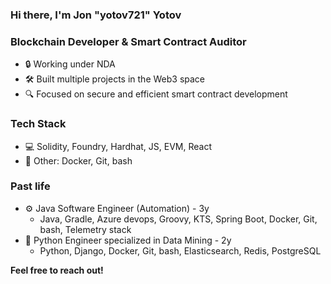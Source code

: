 ### Hi there, I'm Jon "yotov721" Yotov 
### **Blockchain Developer & Smart Contract Auditor**  
- 🔒 Working under NDA  
- 🛠️ Built multiple projects in the Web3 space  
- 🔍 Focused on secure and efficient smart contract development
### Tech Stack
- 💻 Solidity, Foundry, Hardhat, JS, EVM, React
- 🧪 Other: Docker, Git, bash
### Past life
- ⚙️ Java Software Engineer (Automation) - 3y
  - Java, Gradle, Azure devops, Groovy, KTS, Spring Boot, Docker, Git, bash, Telemetry stack
- 🐍 Python Engineer specialized in Data Mining - 2y
  - Python, Django, Docker, Git, bash, Elasticsearch, Redis, PostgreSQL

**Feel free to reach out!**

